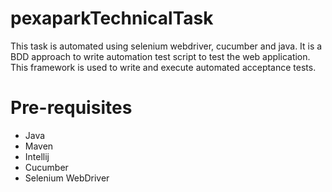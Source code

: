 # pexaparkTechnicalTask

This task is automated using selenium webdriver, cucumber and java. It is a BDD approach to write automation test script
to test the web application. This framework is used to write and execute automated acceptance tests. 

# Pre-requisites
- Java
- Maven
- Intellij
- Cucumber
- Selenium WebDriver

